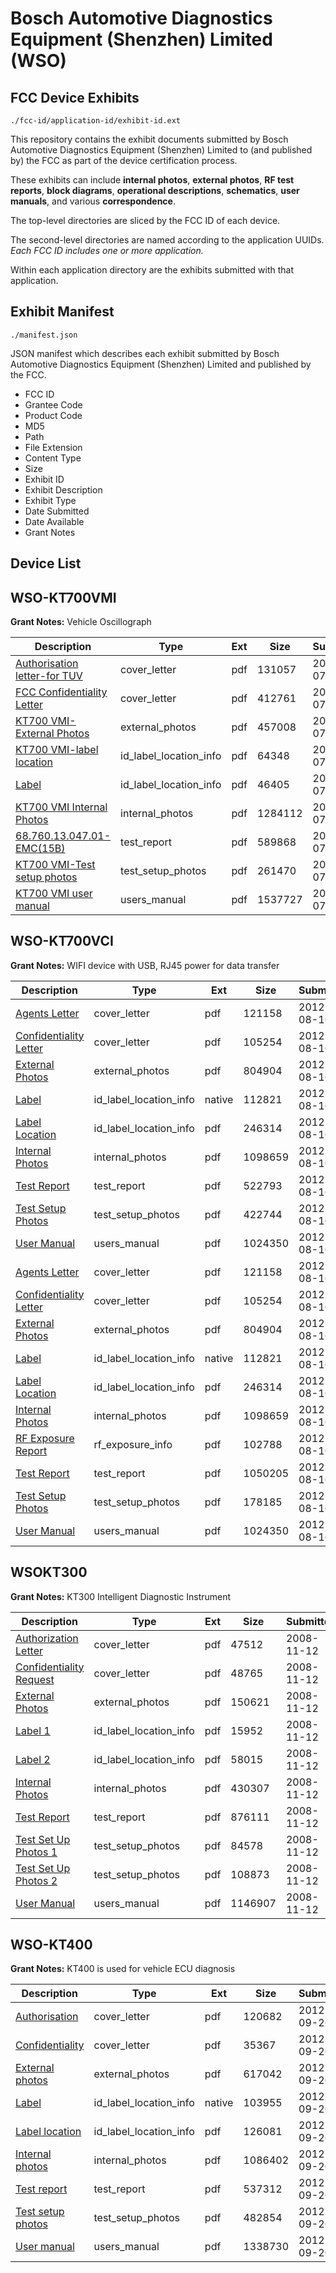 # Bosch Automotive Diagnostics Equipment (Shenzhen) Limited (WSO)
## FCC Device Exhibits

```
./fcc-id/application-id/exhibit-id.ext
```

This repository contains the exhibit documents submitted by Bosch Automotive Diagnostics Equipment (Shenzhen) Limited to (and published by) the FCC as part of the device certification process.

These exhibits can include **internal photos**, **external photos**, **RF test reports**, **block diagrams**, **operational descriptions**, **schematics**, **user manuals**, and various **correspondence**.

The top-level directories are sliced by the FCC ID of each device.

The second-level directories are named according to the application UUIDs. *Each FCC ID includes one or more application.*

Within each application directory are the exhibits submitted with that application. 

## Exhibit Manifest

```
./manifest.json
```

JSON manifest which describes each exhibit submitted by Bosch Automotive Diagnostics Equipment (Shenzhen) Limited and published by the FCC.

- FCC ID
- Grantee Code
- Product Code
- MD5
- Path
- File Extension
- Content Type
- Size
- Exhibit ID
- Exhibit Description
- Exhibit Type
- Date Submitted
- Date Available
- Grant Notes

## Device List
## WSO-KT700VMI
**Grant Notes:** Vehicle Oscillograph

| Description | Type | Ext | Size | Submitted | Available |
| ----------- | ---- | --- | ---- | --------- | --------- |
| [Authorisation letter-for TUV](WSO-KT700VMI/a2ce235cdaad1cf07c00550c6952a173/2012546.pdf) | cover_letter | pdf | 131057 | 2013-07-10 | 2013-07-10 |
| [FCC Confidentiality Letter](WSO-KT700VMI/a2ce235cdaad1cf07c00550c6952a173/2012547.pdf) | cover_letter | pdf | 412761 | 2013-07-10 | 2013-07-10 |
| [KT700 VMI-External Photos](WSO-KT700VMI/a2ce235cdaad1cf07c00550c6952a173/2012537.pdf) | external_photos | pdf | 457008 | 2013-07-10 | 2013-07-10 |
| [KT700 VMI-label location](WSO-KT700VMI/a2ce235cdaad1cf07c00550c6952a173/2012535.pdf) | id_label_location_info | pdf | 64348 | 2013-07-10 | 2013-07-10 |
| [Label](WSO-KT700VMI/a2ce235cdaad1cf07c00550c6952a173/2012536.pdf) | id_label_location_info | pdf | 46405 | 2013-07-10 | 2013-07-10 |
| [KT700 VMI Internal Photos](WSO-KT700VMI/a2ce235cdaad1cf07c00550c6952a173/2012544.pdf) | internal_photos | pdf | 1284112 | 2013-07-10 | 2013-07-10 |
| [68.760.13.047.01-EMC(15B)](WSO-KT700VMI/a2ce235cdaad1cf07c00550c6952a173/2012541.pdf) | test_report | pdf | 589868 | 2013-07-10 | 2013-07-10 |
| [KT700 VMI-Test setup photos](WSO-KT700VMI/a2ce235cdaad1cf07c00550c6952a173/2012542.pdf) | test_setup_photos | pdf | 261470 | 2013-07-10 | 2013-07-10 |
| [KT700 VMI user manual](WSO-KT700VMI/a2ce235cdaad1cf07c00550c6952a173/2012543.pdf) | users_manual | pdf | 1537727 | 2013-07-10 | 2013-07-10 |
## WSO-KT700VCI
**Grant Notes:** WIFI device with USB, RJ45 power for data transfer

| Description | Type | Ext | Size | Submitted | Available |
| ----------- | ---- | --- | ---- | --------- | --------- |
| [Agents Letter](WSO-KT700VCI/8a83f04f7515af76b6d5fff35a4ccbfa/1768316.pdf) | cover_letter | pdf | 121158 | 2012-08-16 | 2012-08-16 |
| [Confidentiality Letter](WSO-KT700VCI/8a83f04f7515af76b6d5fff35a4ccbfa/1768317.pdf) | cover_letter | pdf | 105254 | 2012-08-16 | 2012-08-16 |
| [External Photos](WSO-KT700VCI/8a83f04f7515af76b6d5fff35a4ccbfa/1768308.pdf) | external_photos | pdf | 804904 | 2012-08-16 | 2012-08-16 |
| [Label](WSO-KT700VCI/8a83f04f7515af76b6d5fff35a4ccbfa/1768307.native) | id_label_location_info | native | 112821 | 2012-08-16 | 2012-08-16 |
| [Label Location](WSO-KT700VCI/8a83f04f7515af76b6d5fff35a4ccbfa/1768344.pdf) | id_label_location_info | pdf | 246314 | 2012-08-16 | 2012-08-16 |
| [Internal Photos](WSO-KT700VCI/8a83f04f7515af76b6d5fff35a4ccbfa/1768314.pdf) | internal_photos | pdf | 1098659 | 2012-08-16 | 2012-08-16 |
| [Test Report](WSO-KT700VCI/8a83f04f7515af76b6d5fff35a4ccbfa/1768337.pdf) | test_report | pdf | 522793 | 2012-08-16 | 2012-08-16 |
| [Test Setup Photos](WSO-KT700VCI/8a83f04f7515af76b6d5fff35a4ccbfa/1768338.pdf) | test_setup_photos | pdf | 422744 | 2012-08-16 | 2012-08-16 |
| [User Manual](WSO-KT700VCI/8a83f04f7515af76b6d5fff35a4ccbfa/1768313.pdf) | users_manual | pdf | 1024350 | 2012-08-16 | 2012-08-16 |
| [Agents Letter](WSO-KT700VCI/3bca72a389c503e5352c9d6490565e44/1768316.pdf) | cover_letter | pdf | 121158 | 2012-08-16 | 2012-08-16 |
| [Confidentiality Letter](WSO-KT700VCI/3bca72a389c503e5352c9d6490565e44/1768317.pdf) | cover_letter | pdf | 105254 | 2012-08-16 | 2012-08-16 |
| [External Photos](WSO-KT700VCI/3bca72a389c503e5352c9d6490565e44/1768308.pdf) | external_photos | pdf | 804904 | 2012-08-16 | 2012-08-16 |
| [Label](WSO-KT700VCI/3bca72a389c503e5352c9d6490565e44/1768307.native) | id_label_location_info | native | 112821 | 2012-08-16 | 2012-08-16 |
| [Label Location](WSO-KT700VCI/3bca72a389c503e5352c9d6490565e44/1768344.pdf) | id_label_location_info | pdf | 246314 | 2012-08-16 | 2012-08-16 |
| [Internal Photos](WSO-KT700VCI/3bca72a389c503e5352c9d6490565e44/1768314.pdf) | internal_photos | pdf | 1098659 | 2012-08-16 | 2012-08-16 |
| [RF Exposure Report](WSO-KT700VCI/3bca72a389c503e5352c9d6490565e44/1768318.pdf) | rf_exposure_info | pdf | 102788 | 2012-08-16 | 2012-08-16 |
| [Test Report](WSO-KT700VCI/3bca72a389c503e5352c9d6490565e44/1768311.pdf) | test_report | pdf | 1050205 | 2012-08-16 | 2012-08-16 |
| [Test Setup Photos](WSO-KT700VCI/3bca72a389c503e5352c9d6490565e44/1768312.pdf) | test_setup_photos | pdf | 178185 | 2012-08-16 | 2012-08-16 |
| [User Manual](WSO-KT700VCI/3bca72a389c503e5352c9d6490565e44/1768313.pdf) | users_manual | pdf | 1024350 | 2012-08-16 | 2012-08-16 |
## WSOKT300
**Grant Notes:** KT300 Intelligent Diagnostic Instrument

| Description | Type | Ext | Size | Submitted | Available |
| ----------- | ---- | --- | ---- | --------- | --------- |
| [Authorization Letter](WSOKT300/ed0e6a89c99aafd765d60016a48d7f44/1029071.pdf) | cover_letter | pdf | 47512 | 2008-11-12 | 2008-11-12 |
| [Confidentiality Request](WSOKT300/ed0e6a89c99aafd765d60016a48d7f44/1029073.pdf) | cover_letter | pdf | 48765 | 2008-11-12 | 2008-11-12 |
| [External Photos](WSOKT300/ed0e6a89c99aafd765d60016a48d7f44/1029074.pdf) | external_photos | pdf | 150621 | 2008-11-12 | 2008-11-12 |
| [Label 1](WSOKT300/ed0e6a89c99aafd765d60016a48d7f44/1029075.pdf) | id_label_location_info | pdf | 15952 | 2008-11-12 | 2008-11-12 |
| [Label 2](WSOKT300/ed0e6a89c99aafd765d60016a48d7f44/1029076.pdf) | id_label_location_info | pdf | 58015 | 2008-11-12 | 2008-11-12 |
| [Internal Photos](WSOKT300/ed0e6a89c99aafd765d60016a48d7f44/1029077.pdf) | internal_photos | pdf | 430307 | 2008-11-12 | 2008-11-12 |
| [Test Report](WSOKT300/ed0e6a89c99aafd765d60016a48d7f44/1029072.pdf) | test_report | pdf | 876111 | 2008-11-12 | 2008-11-12 |
| [Test Set Up Photos 1](WSOKT300/ed0e6a89c99aafd765d60016a48d7f44/1029078.pdf) | test_setup_photos | pdf | 84578 | 2008-11-12 | 2008-11-12 |
| [Test Set Up Photos 2](WSOKT300/ed0e6a89c99aafd765d60016a48d7f44/1029079.pdf) | test_setup_photos | pdf | 108873 | 2008-11-12 | 2008-11-12 |
| [User Manual](WSOKT300/ed0e6a89c99aafd765d60016a48d7f44/1029080.pdf) | users_manual | pdf | 1146907 | 2008-11-12 | 2008-11-12 |
## WSO-KT400
**Grant Notes:** KT400 is used for vehicle ECU diagnosis

| Description | Type | Ext | Size | Submitted | Available |
| ----------- | ---- | --- | ---- | --------- | --------- |
| [Authorisation](WSO-KT400/e6763e72441f43c749eb618ec9497ef5/1802006.pdf) | cover_letter | pdf | 120682 | 2012-09-26 | 2012-09-26 |
| [Confidentiality](WSO-KT400/e6763e72441f43c749eb618ec9497ef5/1802007.pdf) | cover_letter | pdf | 35367 | 2012-09-26 | 2012-09-26 |
| [External photos](WSO-KT400/e6763e72441f43c749eb618ec9497ef5/1801996.pdf) | external_photos | pdf | 617042 | 2012-09-26 | 2012-09-26 |
| [Label](WSO-KT400/e6763e72441f43c749eb618ec9497ef5/1801994.native) | id_label_location_info | native | 103955 | 2012-09-26 | 2012-09-26 |
| [Label location](WSO-KT400/e6763e72441f43c749eb618ec9497ef5/1801995.pdf) | id_label_location_info | pdf | 126081 | 2012-09-26 | 2012-09-26 |
| [Internal photos](WSO-KT400/e6763e72441f43c749eb618ec9497ef5/1802004.pdf) | internal_photos | pdf | 1086402 | 2012-09-26 | 2012-09-26 |
| [Test report](WSO-KT400/e6763e72441f43c749eb618ec9497ef5/1802001.pdf) | test_report | pdf | 537312 | 2012-09-26 | 2012-09-26 |
| [Test setup photos](WSO-KT400/e6763e72441f43c749eb618ec9497ef5/1802002.pdf) | test_setup_photos | pdf | 482854 | 2012-09-26 | 2012-09-26 |
| [User manual](WSO-KT400/e6763e72441f43c749eb618ec9497ef5/1802003.pdf) | users_manual | pdf | 1338730 | 2012-09-26 | 2012-09-26 |
